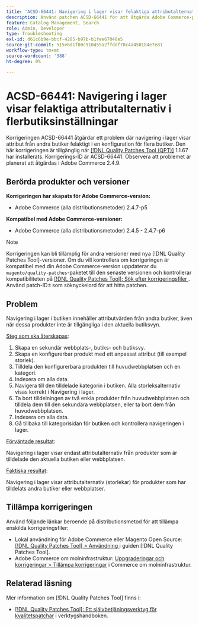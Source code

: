 ```yaml
---
title: 'ACSD-66441: Navigering i lager visar felaktiga attributalternativ i flerbutiksinställningar'
description: Använd patchen ACSD-66441 för att åtgärda Adobe Commerce-problemet där navigering i lager visar attribut från andra butiker felaktigt i en konfiguration för flera butiker.
feature: Catalog Management, Search
role: Admin, Developer
type: Troubleshooting
exl-id: d61c6b9e-bbcf-4285-b97b-b1fee67048e5
source-git-commit: 515e6d1f00c910455a2ffddf70c4a450184e7e81
workflow-type: tm+mt
source-wordcount: '388'
ht-degree: 0%

---
```


# ACSD-66441: Navigering i lager visar felaktiga attributalternativ i flerbutiksinställningar

Korrigeringen ACSD-66441 åtgärdar ett problem där navigering i lager visar attribut från andra butiker felaktigt i en konfiguration för flera butiker. Den här korrigeringen är tillgänglig när [[!DNL Quality Patches Tool (QPT)]](/help/tools/quality-patches-tool/quality-patches-tool-to-self-serve-quality-patches.md) 1.1.67 har installerats. Korrigerings-ID är ACSD-66441. Observera att problemet är planerat att åtgärdas i Adobe Commerce 2.4.9.

## Berörda produkter och versioner

**Korrigeringen har skapats för Adobe Commerce-version:**

* Adobe Commerce (alla distributionsmetoder) 2.4.7-p5

**Kompatibel med Adobe Commerce-versioner:**

* Adobe Commerce (alla distributionsmetoder) 2.4.5 - 2.4.7-p6

>[!NOTE]
>
>Korrigeringen kan bli tillämplig för andra versioner med nya [!DNL Quality Patches Tool]-versioner. Om du vill kontrollera om korrigeringen är kompatibel med din Adobe Commerce-version uppdaterar du `magento/quality-patches`-paketet till den senaste versionen och kontrollerar kompatibiliteten på [[!DNL Quality Patches Tool]: Sök efter korrigeringsfiler ](https://experienceleague.adobe.com/tools/commerce-quality-patches/index.html?lang=sv-SE). Använd patch-ID:t som söknyckelord för att hitta patchen.

## Problem

Navigering i lager i butiken innehåller attributvärden från andra butiker, även när dessa produkter inte är tillgängliga i den aktuella butiksvyn.

<u>Steg som ska återskapas</u>:

1. Skapa en sekundär webbplats-, butiks- och butiksvy.
1. Skapa en konfigurerbar produkt med ett anpassat attribut (till exempel storlek).
1. Tilldela den konfigurerbara produkten till huvudwebbplatsen och en kategori.
1. Indexera om alla data.
1. Navigera till den tilldelade kategorin i butiken. Alla storleksalternativ visas korrekt i Navigering i lager.
1. Ta bort tilldelningen av två enkla produkter från huvudwebbplatsen och tilldela dem till den sekundära webbplatsen, eller ta bort dem från huvudwebbplatsen.
1. Indexera om alla data.
1. Gå tillbaka till kategorisidan för butiken och kontrollera navigeringen i lager.

<u>Förväntade resultat</u>:

Navigering i lager visar endast attributalternativ från produkter som är tilldelade den aktuella butiken eller webbplatsen.

<u>Faktiska resultat</u>:

Navigering i lager visar attributalternativ (storlekar) för produkter som har tilldelats andra butiker eller webbplatser.

## Tillämpa korrigeringen

Använd följande länkar beroende på distributionsmetod för att tillämpa enskilda korrigeringsfiler:

* Lokal användning för Adobe Commerce eller Magento Open Source: [[!DNL Quality Patches Tool] > Användning ](/help/tools/quality-patches-tool/usage.md) i guiden [!DNL Quality Patches Tool].
* Adobe Commerce om molninfrastruktur: [Uppgraderingar och korrigeringar > Tillämpa korrigeringar](https://experienceleague.adobe.com/docs/commerce-cloud-service/user-guide/develop/upgrade/apply-patches.html?lang=sv-SE) i Commerce om molninfrastruktur.

## Relaterad läsning

Mer information om [!DNL Quality Patches Tool] finns i:

* [[!DNL Quality Patches Tool]: Ett självbetjäningsverktyg för kvalitetspatchar](/help/tools/quality-patches-tool/quality-patches-tool-to-self-serve-quality-patches.md) i verktygshandboken.

